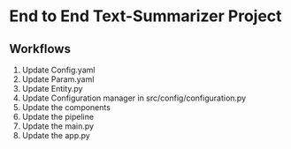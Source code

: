 # End to End Text-Summarizer Project

## Workflows

1. Update Config.yaml
2. Update Param.yaml
3. Update Entity.py
4. Update Configuration manager in src/config/configuration.py
5. Update the components 
6. Update the pipeline
7. Update the main.py
8. Update the app.py
